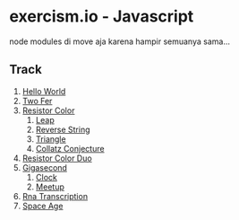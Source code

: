 # exercism.io - Javascript

node modules di move aja karena hampir semuanya sama...

## Track

1. [Hello World](https://github.com/atriple/Programming-Practice/tree/master/problems/exercism/javascript/hello-world)
2. [Two Fer](https://github.com/atriple/Programming-Practice/tree/master/problems/exercism/javascript/two-fer)
3. [Resistor Color](https://github.com/atriple/Programming-Practice/tree/master/problems/exercism/javascript/resistor-color)
    1. [Leap](https://github.com/atriple/Programming-Practice/tree/master/problems/exercism/javascript/leap)
    2. [Reverse String]()
    3. [Triangle]()
    4. [Collatz Conjecture]()
4. [Resistor Color Duo](https://github.com/atriple/Programming-Practice/tree/master/problems/exercism/javascript/resistor-color-duo)
5. [Gigasecond](https://github.com/atriple/Programming-Practice/tree/master/problems/exercism/javascript/gigasecond)
    1. [Clock]()
    2. [Meetup]()
6. [Rna Transcription](https://github.com/atriple/Programming-Practice/tree/master/problems/exercism/javascript/rna-transcription)
7. [Space Age]()

